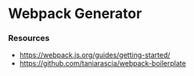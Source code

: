 # Webpack Generator

### Resources

- https://webpack.js.org/guides/getting-started/
- https://github.com/taniarascia/webpack-boilerplate
